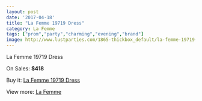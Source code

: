 ```yaml
---
layout: post
date: '2017-04-18'
title: "La Femme 19719 Dress"
category: La Femme
tags: ["prom","party","charming","evening","brand"]
image: http://www.lustparties.com/1865-thickbox_default/la-femme-19719-dress.jpg
---
```

La Femme 19719 Dress

On Sales: **$418**
<a href="https://www.lustparties.com/en/la-femme/598-la-femme-19719-dress.html"><amp-img layout="responsive" width="600" height="600" src="//www.lustparties.com/1865-thickbox_default/la-femme-19719-dress.jpg" alt="La Femme 19719 Dress 0" /></a>
<a href="https://www.lustparties.com/en/la-femme/598-la-femme-19719-dress.html"><amp-img layout="responsive" width="600" height="600" src="//www.lustparties.com/1869-thickbox_default/la-femme-19719-dress.jpg" alt="La Femme 19719 Dress 1" /></a>
<a href="https://www.lustparties.com/en/la-femme/598-la-femme-19719-dress.html"><amp-img layout="responsive" width="600" height="600" src="//www.lustparties.com/1868-thickbox_default/la-femme-19719-dress.jpg" alt="La Femme 19719 Dress 2" /></a>
<a href="https://www.lustparties.com/en/la-femme/598-la-femme-19719-dress.html"><amp-img layout="responsive" width="600" height="600" src="//www.lustparties.com/1867-thickbox_default/la-femme-19719-dress.jpg" alt="La Femme 19719 Dress 3" /></a>
<a href="https://www.lustparties.com/en/la-femme/598-la-femme-19719-dress.html"><amp-img layout="responsive" width="600" height="600" src="//www.lustparties.com/1866-thickbox_default/la-femme-19719-dress.jpg" alt="La Femme 19719 Dress 4" /></a>

Buy it: [La Femme 19719 Dress](https://www.lustparties.com/en/la-femme/598-la-femme-19719-dress.html "La Femme 19719 Dress")

View more: [La Femme](https://www.lustparties.com/en/4-la-femme "La Femme")